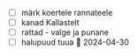 - [ ] märk koertele rannateele
- [ ] kanad Kallastelt
- [ ] rattad - valge ja punane
- [ ] halupuud tuua 📅 2024-04-30